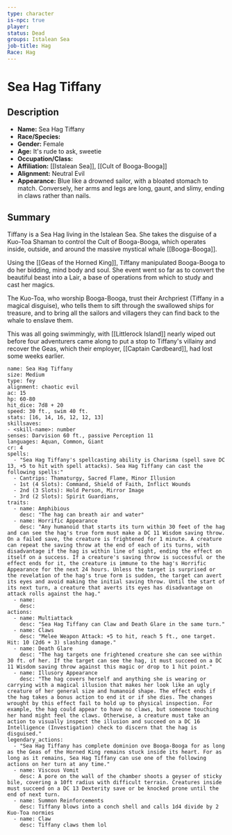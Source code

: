 ```yaml
---
type: character
is-npc: true
player: 
status: Dead
groups: Istalean Sea
job-title: Hag
Race: Hag
---
```

# Sea Hag Tiffany

## Description
- **Name:** Sea Hag Tiffany
- **Race/Species:** 
- **Gender:** Female
- **Age:** It's rude to ask, sweetie
- **Occupation/Class:** 
- **Affiliation:** [[Istalean Sea]], [[Cult of Booga-Booga]]
- **Alignment:** Neutral Evil
- **Appearance:** Blue like a drowned sailor, with a bloated stomach to match. Conversely, her arms and legs are long, gaunt, and slimy, ending in claws rather than nails. 

## Summary

Tiffany is a Sea Hag living in the Istalean Sea. She takes the disguise of a Kuo-Toa Shaman to control the Cult of Booga-Booga, which operates inside, outside, and around the massive mystical whale [[Booga-Booga]]. 

Using the [[Geas of the Horned King]], Tiffany manipulated Booga-Booga to do her bidding, mind body and soul. She event went so far as to convert the beautiful beast into a Lair, a base of operations from which to study and cast her magics.

The Kuo-Toa, who worship Booga-Booga, trust their Archpriest (Tiffany in a magical disguise), who tells them to sift through the swallowed ships for treasure, and to bring all the sailors and villagers they can find back to the whale to enslave them. 

This was all going swimmingly, with [[Littlerock Island]] nearly wiped out before four adventurers came along to put a stop to Tiffany's villainy and recover the Geas, which their employer, [[Captain Cardbeard]], had lost some weeks earlier. 


```statblock  
name: Sea Hag Tiffany  
size: Medium
type: fey    
alignment: chaotic evil  
ac: 15
hp: 60-80  
hit_dice: 7d8 + 20
speed: 30 ft., swim 40 ft.  
stats: [16, 14, 16, 12, 12, 13]  
skillsaves:  
- <skill-name>: number   
senses: Darvision 60 ft., passive Perception 11
languages: Aquan, Common, Giant  
cr: 4
spells:  
  - "Sea Hag Tiffany's spellcasting ability is Charisma (spell save DC 13, +5 to hit with spell attacks). Sea Hag Tiffany can cast the following spells:" 
  - Cantrips: Thamaturgy, Sacred Flame, Minor Illusion
  - 1st (4 Slots): Command, Shield of Faith, Inflict Wounds
  - 2nd (3 Slots): Hold Person, Mirror Image
  - 3rd (2 Slots): Spirit Guardians, 
traits:
  - name: Amphibious
    desc: "The hag can breath air and water" 
  - name: Horrific Appearance
    desc: "Any humanoid that starts its turn within 30 feet of the hag and can see the hag's true form must make a DC 11 Wisdom saving throw. On a failed save, the creature is frightened for 1 minute. A creature can repeat the saving throw at the end of each of its turns, with disadvantage if the hag is within line of sight, ending the effect on itself on a success. If a creature's saving throw is successful or the effect ends for it, the creature is immune to the hag's Horrific Appearance for the next 24 hours. Unless the target is surprised or the revelation of the hag's true form is sudden, the target can avert its eyes and avoid making the initial saving throw. Until the start of its next turn, a creature that averts its eyes has disadvantage on attack rolls against the hag."
  - name: 
    desc:
actions:  
  - name: Multiattack
    desc: "Sea Hag Tiffany can Claw and Death Glare in the same turn."
  - name: Claws
    desc: "Melee Weapon Attack: +5 to hit, reach 5 ft., one target. Hit: 10 (2d6 + 3) slashing damage."
  - name: Death Glare
    desc: "The hag targets one frightened creature she can see within 30 ft. of her. If the target can see the hag, it must succeed on a DC 11 Wisdom saving throw against this magic or drop to 1 hit point."
  - name: Illusory Appearance
    desc: "The hag covers herself and anything she is wearing or carrying with a magical illusion that makes her look like an ugly creature of her general size and humanoid shape. The effect ends if the hag takes a bonus action to end it or if she dies. The changes wrought by this effect fail to hold up to physical inspection. For example, the hag could appear to have no claws, but someone touching her hand might feel the claws. Otherwise, a creature must take an action to visually inspect the illusion and succeed on a DC 16 Intelligence (Investigation) check to discern that the hag is disguised."
legendary_actions:  
  - "Sea Hag Tiffany has complete dominion ove Booga-Booga for as long as the Geas of the Horned King remains stuck inside its heart. For as long as it remains, Sea Hag Tiffany can use one of the following actions on her turn at any time."
  - name: Viscous Vomit
    desc: A pore on the wall of the chamber shoots a geyser of sticky bile, covering a 10ft radius with difficult terrain. Creatures inside must succeed on a DC 13 Dexterity save or be knocked prone until the end of next turn.
  - name: Summon Reinforcements
    desc: Tiffany blows into a conch shell and calls 1d4 divide by 2 Kuo-Toa normies
  - name: Claw
    desc: Tiffany claws them lol
```
